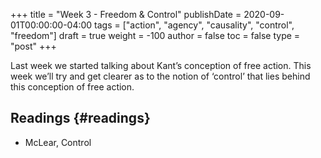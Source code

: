 +++
title = "Week 3 - Freedom & Control"
publishDate = 2020-09-01T00:00:00-04:00
tags = ["action", "agency", "causality", "control", "freedom"]
draft = true
weight = -100
author = false
toc = false
type = "post"
+++

Last week we started talking about Kant’s conception of free action. This week we’ll
try and get clearer as to the notion of ‘control’ that lies behind this conception of
free action.


## Readings {#readings}

-   McLear, Control
